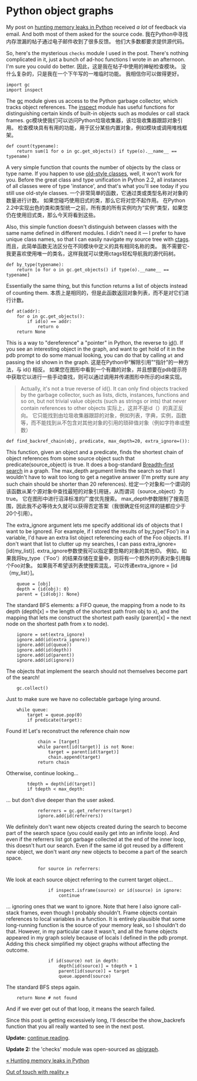 # Python object graphs

My post on [hunting memory leaks in Python](https://mg.pov.lt/blog/hunting-python-memleaks.html) received *a lot* of feedback via email. And both most of them asked for the source code.  我在Python中寻找内存泄漏的帖子通过电子邮件收到了很多反馈。 他们大多数都要求提供源代码。

So, here's the mysterious `checks` module I used in the post. There's nothing complicated in it, just a bunch of ad-hoc functions I wrote in an afternoon. I'm sure you could do better.  因此，这是我在帖子中使用的神秘检查模块。 没什么复杂的，只是我在一个下午写的一堆临时功能。 我相信你可以做得更好。

```
import gc
import inspect
```

The [gc](http://python.org/doc/current/lib/module-gc.html) module gives us access to the Python garbage collector, which tracks object references. The [inspect](http://python.org/doc/current/lib/module-inspect.html) module has useful functions for distinguishing certain kinds of built-in objects such as modules or call stack frames.  gc模块使我们可以访问Python垃圾收集器，该垃圾收集器跟踪对象引用。 检查模块具有有用的功能，用于区分某些内置对象，例如模块或调用堆栈框架。

```
def count(typename):
    return sum(1 for o in gc.get_objects() if type(o).__name__ == typename)
```

A very simple function that counts the number of objects by the class or type name. If you happen to use [old-style classes](http://docs.python.org/ref/node33.html), well, it won't work for you. Before the great class and type unification in Python 2.2, all instances of all classes were of type 'instance', and that's what you'll see today if you still use old-style classes.  一个非常简单的函数，它通过类或类型名称对对象的数量进行计数。 如果您碰巧使用旧式的类，那么它将对您不起作用。 在Python 2.2中实现出色的类和类型统一之前，所有类的所有实例均为“实例”类型，如果您仍在使用旧式类，那么今天将看到这些。

Also, this simple function doesn't distinguish between classes with the same name defined in different modules. I didn't need it — I prefer to have unique class names, so that I can easily navigate my source tree with [ctags](http://localhost/blog/hacking-tools.html).  而且，此简单函数无法区分在不同模块中定义的具有相同名称的类。 我不需要它-我更喜欢使用唯一的类名，这样我就可以使用ctags轻松导航我的源代码树。

```
def by_type(typename):
    return [o for o in gc.get_objects() if type(o).__name__ == typename]
```

Essentially the same thing, but this function returns a list of objects instead of counting them.  本质上是相同的，但是此函数返回对象列表，而不是对它们进行计数。

```
def at(addr):
    for o in gc.get_objects():
        if id(o) == addr:
            return o
    return None
```

This is a way to "dereference" a "pointer" in Python, the reverse to [id](http://python.org/doc/current/lib/built-in-funcs.html#l2h-39)(). If you see an interesting object in the graph, and want to get hold of it in the pdb prompt to do some manual looking, you can do that by calling  `at` and passing the id shown in the graph.  这是在Python中“解除引用”“指针”的一种方法，与 id() 相反。 如果您在图形中看到一个有趣的对象，并且想要在pdb提示符中获取它以进行一些手动查找，则可以通过调用并传递图形中所示的id来实现。

> Actually, it's not a true reverse of id(). It can only find objects tracked by the garbage collector, such as lists, dicts, instances, functions and so on, but not trivial value objects (such as strings or ints) that never contain references to other objects  实际上，这并不是id（）的真正反向。 它只能找到由垃圾收集器跟踪的对象，例如列表，字典，实例，函数等，而不能找到从不包含对其他对象的引用的琐碎值对象（例如字符串或整数）

```
def find_backref_chain(obj, predicate, max_depth=20, extra_ignore=()):
```

This function, given an object and a predicate, finds the shortest chain of object references from some source object such that predicate(source_object) is true. It does a bog-standard [Breadth-first search](http://en.wikipedia.org/wiki/Breadth-first_search) in a graph. The max_depth argument limits the search so that I wouldn't have to wait too long to get a negative answer (I'm pretty sure any such chain should be shorter than 20 references).  给定一个对象和一个谓词的该函数从某个源对象中查找最短的对象引用链，从而谓词（source_object）为true。 它在图形中进行沼泽标准的广度优先搜索。 max_depth参数限制了搜索范围，因此我不必等待太久就可以获得否定答案（我很确定任何这样的链都应少于20个引用）。

The extra_ignore argument lets me specify additional ids of objects that I want to be ignored. For example, if I stored the results of by_type('Foo') in a variable, I'd have an extra list object referencing each of the Foo objects. If I don't want that list to clutter up my searches, I can pass extra_ignore=[id(my_list)].  extra_ignore参数使我可以指定要忽略的对象的其他ID。 例如，如果我将by_type（'Foo'）的结果存储在变量中，则将有一个额外的列表对象引用每个Foo对象。 如果我不希望该列表使搜索混乱，可以传递extra_ignore = [id（my_list）]。

```
    queue = [obj]
    depth = {id(obj): 0}
    parent = {id(obj): None}
```

The standard BFS elements: a FIFO queue, the mapping from a node to its depth (depth[x] = the length of the shortest path from obj to x), and the mapping that lets me construct the shortest path easily (parent[x] = the next node on the shortest path from x to node).

```
    ignore = set(extra_ignore)
    ignore.add(id(extra_ignore))
    ignore.add(id(queue))
    ignore.add(id(depth))
    ignore.add(id(parent))
    ignore.add(id(ignore))
```

The objects that implement the search should not themselves become part of the search!

```
    gc.collect()
```

Just to make sure we have no collectable garbage lying around.

```
    while queue:
        target = queue.pop(0)
        if predicate(target):
```

Found it! Let's reconstruct the reference chain now

```
            chain = [target]
            while parent[id(target)] is not None:
                target = parent[id(target)]
                chain.append(target)
            return chain
```

Otherwise, continue looking...

```
        tdepth = depth[id(target)]
        if tdepth < max_depth:
```

... but don't dive deeper than the user asked.

```
            referrers = gc.get_referrers(target)
            ignore.add(id(referrers))
```

We definitely don't want new objects created during the search to become part of the search space (you could easily get into an infinite loop). And even if the referrers list got garbage collected at the end of the inner loop, this doesn't hurt our search. Even if the same id got reused by a different *new* object, we don't want *any* new objects to become a part of the search space.

```
            for source in referrers:
```

We look at each source object referring to the current target object...

```
                if inspect.isframe(source) or id(source) in ignore:
                    continue
```

... ignoring ones that we want to ignore. Note that here I also ignore call-stack frames, even though I probably shouldn't. Frame objects contain references to local variables in a function. It is entirely plausible that some long-running function is the source of your memory leak, so I shouldn't do that. However, in my particular case it wasn't, and all the frame objects appeared in my graph solely because of locals I defined in the pdb prompt. Adding this check simplified my object graphs without affecting the outcome.

```
                if id(source) not in depth:
                    depth[id(source)] = tdepth + 1
                    parent[id(source)] = target
                    queue.append(source)
```

The standard BFS steps again.

```
    return None # not found
```

And if we ever get out of that loop, it means the search failed.

Since this post is getting excessively long, I'll describe the show_backrefs function that you all really wanted to see in the next post.

**Update:** [continue reading](https://mg.pov.lt/blog/object-graphs-with-graphviz.html).

**Update 2:** the 'checks' module was open-sourced as [objgraph](https://mg.pov.lt/objgraph/).

[« Hunting memory leaks in Python](https://mg.pov.lt/blog/hunting-python-memleaks.html)

[Out of touch with reality »](https://mg.pov.lt/blog/out-of-touch.html)